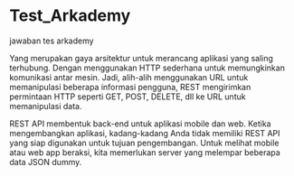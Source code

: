 # Test_Arkademy
jawaban tes arkademy

Yang merupakan gaya arsitektur untuk merancang aplikasi yang saling terhubung. Dengan menggunakan HTTP sederhana untuk memungkinkan komunikasi antar mesin. Jadi, alih-alih menggunakan URL untuk memanipulasi beberapa informasi pengguna, REST mengirimkan permintaan HTTP seperti GET, POST, DELETE, dll ke URL untuk memanipulasi data.

REST API membentuk back-end untuk aplikasi mobile dan web. Ketika mengembangkan aplikasi, kadang-kadang Anda tidak memiliki REST API yang siap digunakan untuk tujuan pengembangan. Untuk melihat mobile atau web app beraksi, kita memerlukan server yang melempar beberapa data JSON dummy. 
